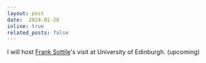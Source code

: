 ```yaml
---
layout: post
date:  2024-01-28
inline: true
related_posts: false
---
```


I will host [Frank Sottile](https://franksottile.github.io/)'s visit at University of Edinburgh. (upcoming)
 
 